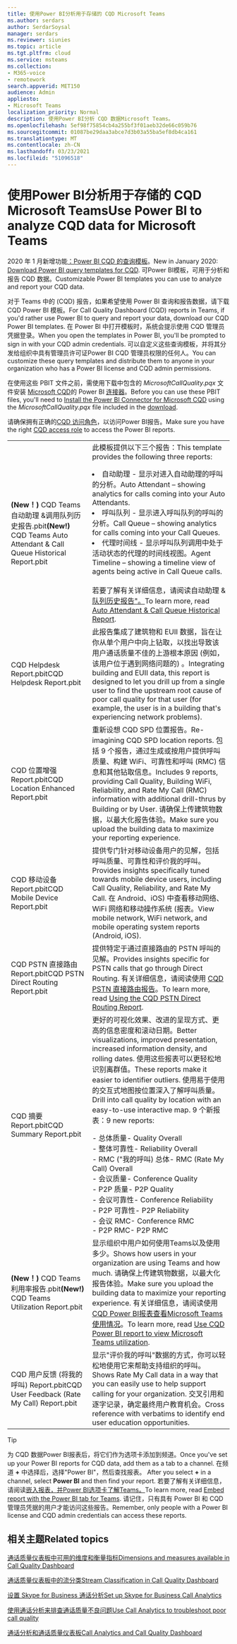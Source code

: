 ```yaml
---
title: 使用Power BI分析用于存储的 CQD Microsoft Teams
ms.author: serdars
author: SerdarSoysal
manager: serdars
ms.reviewer: siunies
ms.topic: article
ms.tgt.pltfrm: cloud
ms.service: msteams
ms.collection:
- M365-voice
- remotework
search.appverid: MET150
audience: Admin
appliesto:
- Microsoft Teams
localization_priority: Normal
description: 使用Power BI分析 CQD 数据Microsoft Teams。
ms.openlocfilehash: 5ef98f75854cb4a255bf3f01aeb32de66c059b76
ms.sourcegitcommit: 01087be29daa3abce7d3b03a55ba5ef8db4ca161
ms.translationtype: MT
ms.contentlocale: zh-CN
ms.lasthandoff: 03/23/2021
ms.locfileid: "51096518"
---
```

# <a name="use-power-bi-to-analyze-cqd-data-for-microsoft-teams"></a><span data-ttu-id="d8e5c-103">使用Power BI分析用于存储的 CQD Microsoft Teams</span><span class="sxs-lookup"><span data-stu-id="d8e5c-103">Use Power BI to analyze CQD data for Microsoft Teams</span></span>

<span data-ttu-id="d8e5c-104">2020 年 1 月新增功能[：Power BI CQD 的查询模板](https://www.microsoft.com/download/details.aspx?id=102291)。</span><span class="sxs-lookup"><span data-stu-id="d8e5c-104">New in January 2020: [Download Power BI query templates for CQD](https://www.microsoft.com/download/details.aspx?id=102291).</span></span> <span data-ttu-id="d8e5c-105">可Power BI模板，可用于分析和报告 CQD 数据。</span><span class="sxs-lookup"><span data-stu-id="d8e5c-105">Customizable Power BI templates you can use to analyze and report your CQD data.</span></span>

<span data-ttu-id="d8e5c-106">对于 Teams 中的 (CQD) 报告，如果希望使用 Power BI 查询和报告数据，请下载 CQD Power BI 模板。</span><span class="sxs-lookup"><span data-stu-id="d8e5c-106">For Call Quality Dashboard (CQD) reports in Teams, if you'd rather use Power BI to query and report your data, download our CQD Power BI templates.</span></span> <span data-ttu-id="d8e5c-107">在 Power BI 中打开模板时，系统会提示使用 CQD 管理员凭据登录。</span><span class="sxs-lookup"><span data-stu-id="d8e5c-107">When you open the templates in Power BI, you'll be prompted to sign in with your CQD admin credentials.</span></span> <span data-ttu-id="d8e5c-108">可以自定义这些查询模板，并将其分发给组织中具有管理员许可证Power BI CQD 管理员权限的任何人。</span><span class="sxs-lookup"><span data-stu-id="d8e5c-108">You can customize these query templates and distribute them to anyone in your organization who has a Power BI license and CQD admin permissions.</span></span>

<span data-ttu-id="d8e5c-109">在使用这些 PBIT 文件之前，需使用下载中包含的 *MicrosoftCallQuality.pqx* 文件安装 [Microsoft CQD](CQD-Power-BI-connector.md)的 Power BI [连接器](https://www.microsoft.com/download/details.aspx?id=102291)。</span><span class="sxs-lookup"><span data-stu-id="d8e5c-109">Before you can use these PBIT files, you'll need to [Install the Power BI Connector for Microsoft CQD](CQD-Power-BI-connector.md) using the *MicrosoftCallQuality.pqx* file included in the [download](https://www.microsoft.com/download/details.aspx?id=102291).</span></span> 

<span data-ttu-id="d8e5c-110">请确保拥有正确的[CQD 访问角色](turning-on-and-using-call-quality-dashboard.md#assign-admin-roles-for-access-to-cqd)，以访问Power BI报告。</span><span class="sxs-lookup"><span data-stu-id="d8e5c-110">Make sure you have the right [CQD access role](turning-on-and-using-call-quality-dashboard.md#assign-admin-roles-for-access-to-cqd) to access the Power BI reports.</span></span> 

|  |  |
|---------|---------|
|<span data-ttu-id="d8e5c-111"><strong> (New！) </strong>CQD Teams 自动助理 &调用队列历史报告.pbit</span><span class="sxs-lookup"><span data-stu-id="d8e5c-111"><strong>(New!)</strong> CQD Teams Auto Attendant & Call Queue Historical Report.pbit</span></span>     |  <span data-ttu-id="d8e5c-112">此模板提供以下三个报告：</span><span class="sxs-lookup"><span data-stu-id="d8e5c-112">This template provides the following three reports:</span></span></p><li><span data-ttu-id="d8e5c-113">自动助理 - 显示对进入自动助理的呼叫的分析。</span><span class="sxs-lookup"><span data-stu-id="d8e5c-113">Auto Attendant – showing analytics for calls coming into your Auto Attendants.</span></span></li><li><span data-ttu-id="d8e5c-114">呼叫队列 - 显示进入呼叫队列的呼叫的分析。</span><span class="sxs-lookup"><span data-stu-id="d8e5c-114">Call Queue – showing analytics for calls coming into your Call Queues.</span></span></li><li><span data-ttu-id="d8e5c-115">代理时间线 - 显示呼叫队列调用中处于活动状态的代理的时间线视图。</span><span class="sxs-lookup"><span data-stu-id="d8e5c-115">Agent Timeline – showing a timeline view of agents being active in Call Queue calls.</span></span></li><br><span data-ttu-id="d8e5c-116">若要了解有关详细信息，请阅读自动助理 &[队列历史报告"。](aa-cq-cqd-historical-reports.md)</span><span class="sxs-lookup"><span data-stu-id="d8e5c-116">To learn more, read [Auto Attendant & Call Queue Historical Report](aa-cq-cqd-historical-reports.md).</span></span>        |
|<span data-ttu-id="d8e5c-117">CQD Helpdesk Report.pbit</span><span class="sxs-lookup"><span data-stu-id="d8e5c-117">CQD Helpdesk Report.pbit</span></span>     |<span data-ttu-id="d8e5c-118">此报告集成了建筑物和 EUII 数据，旨在让你从单个用户中向上钻取，以找出导致该用户通话质量不佳的上游根本原因 (例如，该用户位于遇到网络问题的) 。</span><span class="sxs-lookup"><span data-stu-id="d8e5c-118">Integrating building and EUII data, this report is designed to let you drill up from a single user to find the upstream root cause of poor call quality for that user (for example, the user is in a building that's experiencing network problems).</span></span>         |
|<span data-ttu-id="d8e5c-119">CQD 位置增强 Report.pbit</span><span class="sxs-lookup"><span data-stu-id="d8e5c-119">CQD Location Enhanced Report.pbit</span></span>     | <span data-ttu-id="d8e5c-120">重新设想 CQD SPD 位置报告。</span><span class="sxs-lookup"><span data-stu-id="d8e5c-120">Re-imagining CQD SPD location reports.</span></span> <span data-ttu-id="d8e5c-121">包括 9 个报告，通过生成或按用户提供呼叫质量、构建 WiFi、可靠性和呼叫 (RMC) 信息和其他钻取信息。</span><span class="sxs-lookup"><span data-stu-id="d8e5c-121">Includes 9 reports, providing Call Quality, Building WiFi, Reliability, and Rate My Call (RMC) information with additional drill-thrus by Building or by User.</span></span>  <span data-ttu-id="d8e5c-122">请确保上传建筑物数据，以最大化报告体验。</span><span class="sxs-lookup"><span data-stu-id="d8e5c-122">Make sure you upload the building data to maximize your reporting experience.</span></span>        |
|<span data-ttu-id="d8e5c-123">CQD 移动设备 Report.pbit</span><span class="sxs-lookup"><span data-stu-id="d8e5c-123">CQD Mobile Device Report.pbit</span></span>     | <span data-ttu-id="d8e5c-124">提供专门针对移动设备用户的见解，包括呼叫质量、可靠性和评价我的呼叫。</span><span class="sxs-lookup"><span data-stu-id="d8e5c-124">Provides insights specifically tuned towards mobile device users, including Call Quality, Reliability, and Rate My Call.</span></span> <span data-ttu-id="d8e5c-125">在 Android、iOS) 中查看移动网络、WiFi 网络和移动操作系统 (报表。</span><span class="sxs-lookup"><span data-stu-id="d8e5c-125">View mobile network, WiFi network, and mobile operating system reports (Android, iOS).</span></span>        |
|<span data-ttu-id="d8e5c-126">CQD PSTN 直接路由 Report.pbit</span><span class="sxs-lookup"><span data-stu-id="d8e5c-126">CQD PSTN Direct Routing Report.pbit</span></span>     |<span data-ttu-id="d8e5c-127">提供特定于通过直接路由的 PSTN 呼叫的见解。</span><span class="sxs-lookup"><span data-stu-id="d8e5c-127">Provides insights specific for PSTN calls that go through Direct Routing.</span></span> <span data-ttu-id="d8e5c-128">有关详细信息，请阅读使用 [CQD PSTN 直接路由报告](CQD-PSTN-report.md)。</span><span class="sxs-lookup"><span data-stu-id="d8e5c-128">To learn more, read [Using the CQD PSTN Direct Routing Report](CQD-PSTN-report.md).</span></span>         |
|<span data-ttu-id="d8e5c-129">CQD 摘要 Report.pbit</span><span class="sxs-lookup"><span data-stu-id="d8e5c-129">CQD Summary Report.pbit</span></span>     |<span data-ttu-id="d8e5c-130">更好的可视化效果、改进的呈现方式、更高的信息密度和滚动日期。</span><span class="sxs-lookup"><span data-stu-id="d8e5c-130">Better visualizations, improved presentation, increased information density, and rolling dates.</span></span> <span data-ttu-id="d8e5c-131">使用这些报表可以更轻松地识别离群值。</span><span class="sxs-lookup"><span data-stu-id="d8e5c-131">These reports make it easier to identifier outliers.</span></span> <span data-ttu-id="d8e5c-132">使用易于使用的交互式地图按位置深入了解呼叫质量。</span><span class="sxs-lookup"><span data-stu-id="d8e5c-132">Drill into call quality by location with an easy-to-use interactive map.</span></span> <span data-ttu-id="d8e5c-133">9 个新报表：</span><span class="sxs-lookup"><span data-stu-id="d8e5c-133">9 new reports:</span></span></p><span data-ttu-id="d8e5c-134">- 总体质量</span><span class="sxs-lookup"><span data-stu-id="d8e5c-134">- Quality Overall</span></span><br><span data-ttu-id="d8e5c-135">- 整体可靠性</span><span class="sxs-lookup"><span data-stu-id="d8e5c-135">- Reliability Overall</span></span><br><span data-ttu-id="d8e5c-136">- RMC ("我的呼叫) 总体</span><span class="sxs-lookup"><span data-stu-id="d8e5c-136">- RMC (Rate My Call) Overall</span></span><br><span data-ttu-id="d8e5c-137">- 会议质量</span><span class="sxs-lookup"><span data-stu-id="d8e5c-137">- Conference Quality</span></span><br><span data-ttu-id="d8e5c-138">- P2P 质量</span><span class="sxs-lookup"><span data-stu-id="d8e5c-138">- P2P Quality</span></span><br><span data-ttu-id="d8e5c-139">- 会议可靠性</span><span class="sxs-lookup"><span data-stu-id="d8e5c-139">- Conference Reliability</span></span><br><span data-ttu-id="d8e5c-140">- P2P 可靠性</span><span class="sxs-lookup"><span data-stu-id="d8e5c-140">- P2P Reliability</span></span><br><span data-ttu-id="d8e5c-141">- 会议 RMC</span><span class="sxs-lookup"><span data-stu-id="d8e5c-141">- Conference RMC</span></span><br><span data-ttu-id="d8e5c-142">- P2P RMC</span><span class="sxs-lookup"><span data-stu-id="d8e5c-142">- P2P RMC</span></span>         |
|<span data-ttu-id="d8e5c-143"><strong> (New！) </strong>CQD Teams利用率报告.pbit</span><span class="sxs-lookup"><span data-stu-id="d8e5c-143"><strong>(New!)</strong> CQD Teams Utilization Report.pbit</span></span>     | <span data-ttu-id="d8e5c-144">显示组织中用户如何使用Teams以及使用多少。</span><span class="sxs-lookup"><span data-stu-id="d8e5c-144">Shows how users in your organization are using Teams and how much.</span></span> <span data-ttu-id="d8e5c-145">请确保上传建筑物数据，以最大化报告体验。</span><span class="sxs-lookup"><span data-stu-id="d8e5c-145">Make sure you upload the building data to maximize your reporting experience.</span></span> <span data-ttu-id="d8e5c-146">有关详细信息，请阅读使用[CQD Power BI报表查看Microsoft Teams使用情况](CQD-teams-utilization-report.md)。</span><span class="sxs-lookup"><span data-stu-id="d8e5c-146">To learn more, read [Use CQD Power BI report to view Microsoft Teams utilization](CQD-teams-utilization-report.md).</span></span>        |
|<span data-ttu-id="d8e5c-147">CQD 用户反馈 (将我的呼叫) Report.pbit</span><span class="sxs-lookup"><span data-stu-id="d8e5c-147">CQD User Feedback (Rate My Call) Report.pbit</span></span>     | <span data-ttu-id="d8e5c-148">显示"评价我的呼叫"数据的方式，你可以轻松地使用它来帮助支持组织的呼叫。</span><span class="sxs-lookup"><span data-stu-id="d8e5c-148">Shows Rate My Call data in a way that you can easily use to help support calling for your organization.</span></span> <span data-ttu-id="d8e5c-149">交叉引用和逐字记录，确定最终用户教育机会。</span><span class="sxs-lookup"><span data-stu-id="d8e5c-149">Cross reference with verbatims to identify end user education opportunities.</span></span>        |

> [!TIP]
> <span data-ttu-id="d8e5c-150">为 CQD 数据Power BI报表后，将它们作为选项卡添加到频道。</span><span class="sxs-lookup"><span data-stu-id="d8e5c-150">Once you've set up your Power BI reports for CQD data, add them as a tab to a channel.</span></span> <span data-ttu-id="d8e5c-151">在频道 **+** 中选择后，选择"Power BI"，然后查找报表。 </span><span class="sxs-lookup"><span data-stu-id="d8e5c-151">After you select **+** in a channel, select **Power BI** and then find your report.</span></span> <span data-ttu-id="d8e5c-152">若要了解有关详细信息，请阅读[嵌入报表，并Power BI选项卡了解Teams。](/power-bi/service-embed-report-microsoft-teams)</span><span class="sxs-lookup"><span data-stu-id="d8e5c-152">To learn more, read [Embed report with the Power BI tab for Teams](/power-bi/service-embed-report-microsoft-teams).</span></span> <span data-ttu-id="d8e5c-153">请记住，只有具有 Power BI 和 CQD 管理员凭据的用户才能访问这些报告。</span><span class="sxs-lookup"><span data-stu-id="d8e5c-153">Remember, only people with a Power BI license and CQD admin credentials can access these reports.</span></span>


## <a name="related-topics"></a><span data-ttu-id="d8e5c-154">相关主题</span><span class="sxs-lookup"><span data-stu-id="d8e5c-154">Related topics</span></span>

[<span data-ttu-id="d8e5c-155">通话质量仪表板中可用的维度和衡量指标</span><span class="sxs-lookup"><span data-stu-id="d8e5c-155">Dimensions and measures available in Call Quality Dashboard</span></span>](dimensions-and-measures-available-in-call-quality-dashboard.md)

[<span data-ttu-id="d8e5c-156">通话质量仪表板中的流分类</span><span class="sxs-lookup"><span data-stu-id="d8e5c-156">Stream Classification in Call Quality Dashboard</span></span>](stream-classification-in-call-quality-dashboard.md)

[<span data-ttu-id="d8e5c-157">设置 Skype for Business 通话分析</span><span class="sxs-lookup"><span data-stu-id="d8e5c-157">Set up Skype for Business Call Analytics</span></span>](set-up-call-analytics.md)

[<span data-ttu-id="d8e5c-158">使用通话分析来排查通话质量不良问题</span><span class="sxs-lookup"><span data-stu-id="d8e5c-158">Use Call Analytics to troubleshoot poor call quality</span></span>](use-call-analytics-to-troubleshoot-poor-call-quality.md)

[<span data-ttu-id="d8e5c-159">通话分析和通话质量仪表板</span><span class="sxs-lookup"><span data-stu-id="d8e5c-159">Call Analytics and Call Quality Dashboard</span></span>](./monitor-call-quality-qos.md)
